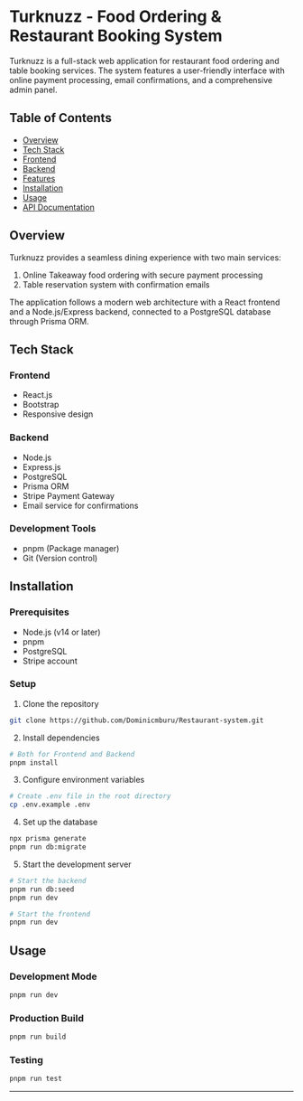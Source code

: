 # Turknuzz - Food Ordering & Restaurant Booking System

Turknuzz is a full-stack web application for restaurant food ordering and table booking services. The system features a user-friendly interface with online payment processing, email confirmations, and a comprehensive admin panel.

## Table of Contents
- [Overview](#overview)
- [Tech Stack](#tech-stack)
- [Frontend](#frontend)
- [Backend](#backend)
- [Features](#features)
- [Installation](#installation)
- [Usage](#usage)
- [API Documentation](#api-documentation)

## Overview

Turknuzz provides a seamless dining experience with two main services:
1. Online Takeaway food ordering with secure payment processing
2. Table reservation system with confirmation emails

The application follows a modern web architecture with a React frontend and a Node.js/Express backend, connected to a PostgreSQL database through Prisma ORM.

## Tech Stack

### Frontend
- React.js
- Bootstrap
- Responsive design

### Backend
- Node.js
- Express.js
- PostgreSQL
- Prisma ORM
- Stripe Payment Gateway
- Email service for confirmations

### Development Tools
- pnpm (Package manager)
- Git (Version control)

## Installation

### Prerequisites
- Node.js (v14 or later)
- pnpm
- PostgreSQL
- Stripe account

### Setup

1. Clone the repository
```bash
git clone https://github.com/Dominicmburu/Restaurant-system.git
```

2. Install dependencies
```bash
# Both for Frontend and Backend
pnpm install
```

3. Configure environment variables
```bash
# Create .env file in the root directory
cp .env.example .env
```

4. Set up the database
```bash
npx prisma generate
pnpm run db:migrate
```

5. Start the development server
```bash
# Start the backend
pnpm run db:seed
pnpm run dev 

# Start the frontend
pnpm run dev
```

## Usage

### Development Mode
```bash
pnpm run dev
```

### Production Build
```bash
pnpm run build
```

### Testing
```bash
pnpm run test
```
------------------
